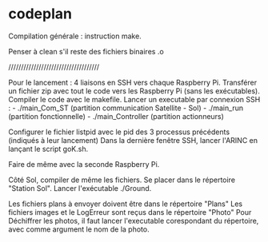 ﻿# codeplan

Compilation générale :
instruction make.

Penser à clean s'il reste des fichiers binaires .o

////////////////////////////////////

Pour le lancement : 
4 liaisons en SSH vers chaque Raspberry Pi.
Transférer un fichier zip avec tout le code vers les Raspberry Pi (sans les exécutables).
Compiler le code avec le makefile.
Lancer un executable par connexion SSH :
	- ./main_Com_ST (partition communication Satellite - Sol)
	- ./main_run (partition fonctionnelle)
	- ./main_Controller (partition actionneurs)

Configurer le fichier listpid avec le pid des 3 processus précédents (indiqués à leur lancement)
Dans la dernière fenêtre SSH, lancer l'ARINC en lançant le script goK.sh.

Faire de même avec la seconde Raspberry Pi.




Côté Sol, compiler de même les fichiers. 
Se placer dans le répertoire "Station Sol".
Lancer l'exécutable ./Ground.

Les fichiers plans à envoyer doivent être dans le répertoire "Plans"
Les fichiers images et le LogErreur sont reçus dans le répertoire "Photo"
Pour Déchiffrer les photos, il faut lancer l'executable corespondant du répertoire, avec comme argument le nom de la photo.
